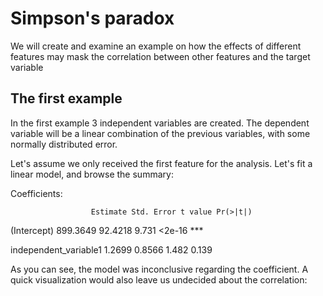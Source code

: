 # Simpson's paradox

We will create and examine an example on how the effects of different features may mask the correlation between other features and the target variable

## The first example
In the first example 3 independent variables are created. The dependent variable will be a linear combination of the previous variables, with some normally distributed error.

Let's assume we only received the first feature for the analysis. Let's fit a linear model, and browse the summary:

Coefficients:

                      Estimate Std. Error t value Pr(>|t|)    
                      
(Intercept)           899.3649    92.4218   9.731   <2e-16 ***

independent_variable1   1.2699     0.8566   1.482    0.139   

As you can see, the model was inconclusive regarding the coefficient. A quick visualization would also leave us undecided about the correlation:

